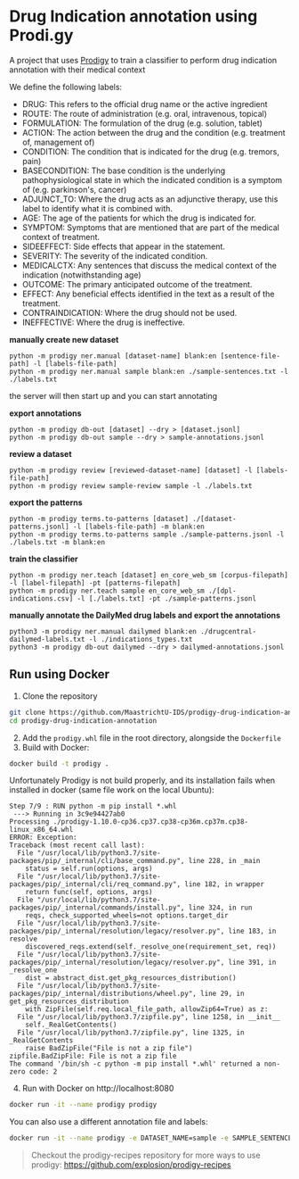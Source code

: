 # Drug Indication annotation using Prodi.gy

A project that uses [Prodigy](http://prodi.gy) to train a classifier to perform drug indication annotation with their medical context

We define the following labels:

* DRUG: This refers to the official drug name or the active ingredient
* ROUTE: The route of administration (e.g. oral, intravenous, topical)
* FORMULATION: The formulation of the drug (e.g. solution, tablet)
* ACTION: The action between the drug and the condition (e.g. treatment of, management of)
* CONDITION: The condition that is indicated for the drug (e.g. tremors, pain)
* BASECONDITION: The base condition is the underlying pathophysiological state in which the indicated condition is a symptom of (e.g. parkinson's, cancer)
* ADJUNCT_TO: Where the drug acts as an adjunctive therapy, use this label to identify what it is combined with.
* AGE: The age of the patients for which the drug is indicated for.
* SYMPTOM: Symptoms that are mentioned that are part of the medical context of treatment.
* SIDEEFFECT: Side effects that appear in the statement.
* SEVERITY: The severity of the indicated condition.
* MEDICALCTX: Any sentences that discuss the medical context of the indication (notwithstanding age)
* OUTCOME: The primary anticipated outcome of the treatment.
* EFFECT: Any beneficial effects identified in the text as a result of the treatment.
* CONTRAINDICATION: Where the drug should not be used.
* INEFFECTIVE: Where the drug is ineffective.

**manually create new dataset**

```
python -m prodigy ner.manual [dataset-name] blank:en [sentence-file-path] -l [labels-file-path]
python -m prodigy ner.manual sample blank:en ./sample-sentences.txt -l ./labels.txt
```
the server will then start up and you can start annotating


**export annotations**
```
python -m prodigy db-out [dataset] --dry > [dataset.jsonl]
python -m prodigy db-out sample --dry > sample-annotations.jsonl
```

**review a dataset**
```
python -m prodigy review [reviewed-dataset-name] [dataset] -l [labels-file-path]
python -m prodigy review sample-review sample -l ./labels.txt
```

**export the patterns**
```
python -m prodigy terms.to-patterns [dataset] ./[dataset-patterns.jsonl] -l [labels-file-path] -m blank:en
python -m prodigy terms.to-patterns sample ./sample-patterns.jsonl -l ./labels.txt -m blank:en
```

**train the classifier**
```
python -m prodigy ner.teach [dataset] en_core_web_sm [corpus-filepath] -l [label-filepath] -pt [patterns-filepath]
python -m prodigy ner.teach sample en_core_web_sm ./[dpl-indications.csv] -l [./labels.txt] -pt ./sample-patterns.jsonl
```

**manually annotate the DailyMed drug labels and export the annotations**
```
python3 -m prodigy ner.manual dailymed blank:en ./drugcentral-dailymed-labels.txt -l ./indications_types.txt
python3 -m prodigy db-out dailymed --dry > dailymed-annotations.jsonl
```

## Run using Docker

1. Clone the repository

```bash
git clone https://github.com/MaastrichtU-IDS/prodigy-drug-indication-annotation
cd prodigy-drug-indication-annotation
```

2. Add the `prodigy.whl` file in the root directory, alongside the `Dockerfile`
3. Build with Docker:

```bash
docker build -t prodigy .
```

Unfortunately Prodigy is not build properly, and its installation fails when installed in docker (same file work on the local Ubuntu):

```Step 7/9 : RUN python -m pip install *.whl
Step 7/9 : RUN python -m pip install *.whl 
 ---> Running in 3c9e94427ab0
Processing ./prodigy-1.10.0-cp36.cp37.cp38-cp36m.cp37m.cp38-linux_x86_64.whl
ERROR: Exception:
Traceback (most recent call last):
  File "/usr/local/lib/python3.7/site-packages/pip/_internal/cli/base_command.py", line 228, in _main
    status = self.run(options, args)
  File "/usr/local/lib/python3.7/site-packages/pip/_internal/cli/req_command.py", line 182, in wrapper
    return func(self, options, args)
  File "/usr/local/lib/python3.7/site-packages/pip/_internal/commands/install.py", line 324, in run
    reqs, check_supported_wheels=not options.target_dir
  File "/usr/local/lib/python3.7/site-packages/pip/_internal/resolution/legacy/resolver.py", line 183, in resolve
    discovered_reqs.extend(self._resolve_one(requirement_set, req))
  File "/usr/local/lib/python3.7/site-packages/pip/_internal/resolution/legacy/resolver.py", line 391, in _resolve_one
    dist = abstract_dist.get_pkg_resources_distribution()
  File "/usr/local/lib/python3.7/site-packages/pip/_internal/distributions/wheel.py", line 29, in get_pkg_resources_distribution
    with ZipFile(self.req.local_file_path, allowZip64=True) as z:
  File "/usr/local/lib/python3.7/zipfile.py", line 1258, in __init__
    self._RealGetContents()
  File "/usr/local/lib/python3.7/zipfile.py", line 1325, in _RealGetContents
    raise BadZipFile("File is not a zip file")
zipfile.BadZipFile: File is not a zip file
The command '/bin/sh -c python -m pip install *.whl' returned a non-zero code: 2
```

4. Run with Docker on http://localhost:8080

```bash
docker run -it --name prodigy prodigy
```

You can also use a different annotation file and labels:

```bash
docker run -it --name prodigy -e DATASET_NAME=sample -e SAMPLE_SENTENCES_FILE=sample-sentences.txt -e LABELS_FILE=labels.txt prodigy
```

> Checkout the prodigy-recipes repository for more ways to use prodigy: https://github.com/explosion/prodigy-recipes

